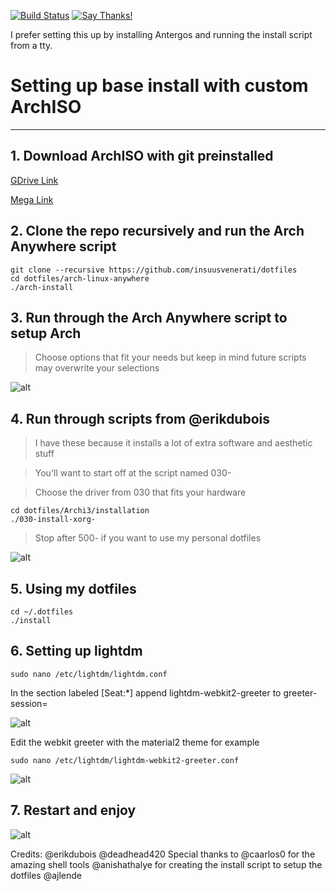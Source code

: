 [![Build Status](https://travis-ci.org/insuusvenerati/dotfiles.svg?branch=master)](https://travis-ci.org/insuusvenerati/dotfiles)  [![Say Thanks!](https://img.shields.io/badge/Say%20Thanks-!-1EAEDB.svg)](https://saythanks.io/to/insuusvenerati)

I prefer setting this up by installing Antergos and running the install script from a tty.

# Setting up base install with custom ArchISO
---
 ## 1. Download ArchISO with git preinstalled

[GDrive Link](https://drive.google.com/open?id=0B7FFEpe36_QnbUZKSDFWekVGU0E)

[Mega Link](https://mega.nz/#!d9tnxYpS!8GoN2_ygtaXuBWfLEqX-z2l3gh8s6tHeRMcXYNsGeaA)

  ## 2. Clone the repo recursively and run the Arch Anywhere script

```console
git clone --recursive https://github.com/insuusvenerati/dotfiles
cd dotfiles/arch-linux-anywhere
./arch-install
```

  ## 3. Run through the Arch Anywhere script to setup Arch

   > Choose options that fit your needs but keep in mind future scripts may overwrite your selections

  ![alt](http://i.imgur.com/4bK9HWn.png)

  ## 4. Run through scripts from @erikdubois
  > I have these because it installs a lot of extra software and aesthetic stuff

  > You'll want to start off at the script named 030-

  > Choose the driver from 030 that fits your hardware

  ```console
  cd dotfiles/Archi3/installation
  ./030-install-xorg-
  ```

  > Stop after 500- if you want to use my personal dotfiles

![alt](http://i.imgur.com/Xr6wFnq.png)

  ## 5. Using my dotfiles

  ```console
  cd ~/.dotfiles
  ./install
  ```
 ## 6. Setting up lightdm

 ```console
 sudo nano /etc/lightdm/lightdm.conf
 ```

In the section labeled [Seat:*] append lightdm-webkit2-greeter to  greeter-session=


![alt](http://i.imgur.com/Quz3BjJ.png)

Edit the webkit greeter with the material2 theme for example

```console
sudo nano /etc/lightdm/lightdm-webkit2-greeter.conf
```

![alt](http://i.imgur.com/U71lHJK.png)

## 7. Restart and enjoy

![alt](http://i.imgur.com/syKxRU2.png)

Credits:
@erikdubois
@deadhead420
Special thanks to @caarlos0 for the amazing shell tools
@anishathalye for creating the install script to setup the dotfiles
@ajlende

